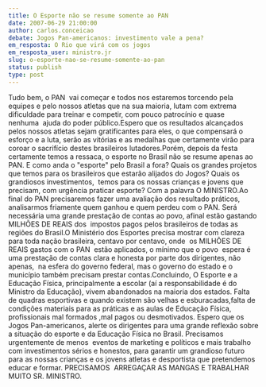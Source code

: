 ```yaml
---
title: O Esporte não se resume somente ao PAN
date: 2007-06-29 21:00:00
author: carlos.conceicao
debate: Jogos Pan-americanos: investimento vale a pena?
em_resposta: O Rio que virá com os jogos
em_resposta_user: ministro.jr
slug: o-esporte-nao-se-resume-somente-ao-pan
status: publish 
type: post
---
```


Tudo bem, o PAN  vai começar e todos nos estaremos torcendo pela equipes e pelo nossos atletas que na sua maioria, lutam com extrema dificuldade para treinar e competir, com pouco patrocínio e quase nenhuma  ajuda do poder público.Espero que os resultados alcançados pelos nossos atletas sejam gratificantes para eles, o que compensará o esforço e a luta, serão as vitórias e as medalhas que certamente virão para coroar o sacrifício destes brasileiros lutadores.Porém, depois da festa certamente temos a ressaca, o esporte no Brasil não se resume apenas ao PAN. E como anda o "esporte" pelo Brasil a fora? Quais os grandes projetos que temos para os brasileiros que estarão alijados do Jogos? Quais os grandiosos investimentos,  temos para os nossas crianças e jovens que precisam, com urgência praticar esporte? Com a palavra O MINISTRO.Ao final do PAN precisaremos fazer uma avaliação dos resultado práticos, analisarmos friamente quem ganhou e quem perdeu com o PAN. Será necessária uma grande prestação de contas ao povo, afinal estão gastando MILHÕES DE REAIS dos  impostos pagos pelos brasileiros de todas as regiões do Brasil.O Ministério dos Esportes precisa mostrar com clareza para toda nação brasileira, centavo por centavo, onde  os MILHÕES DE REAIS gastos com o PAN  estão aplicados, o mínimo que o povo  espera é uma prestação de contas clara e honesta por parte dos dirigentes, não apenas,  na esfera do governo federal, mas o governo do estado e o município também precisam prestar contas.Concluindo, O Esporte e a Educação Física, principalmente a escolar (aí a responsabilidade é do Ministro da Educação), vivem abandonados na maioria dos estados. Falta de quadras esportivas e quando existem são velhas e esburacadas,falta de condições materiais para as práticas e as aulas de Educação Física, profissionais mal formados ,mal pagos ou desmotivados. Espero que os Jogos Pan-americanos, alerte os dirigentes para uma grande reflexão sobre a situação do esporte e da Educação Física no Brasil. Precisamos urgentemente de menos  eventos de marketing e políticos e mais trabalho com investimentos sérios e honestos, para garantir um grandioso futuro para as nossas crianças e os jovens atletas e desportista que pretendemos educar e formar. PRECISAMOS  ARREGAÇAR AS MANGAS E TRABALHAR  MUITO SR. MINISTRO.
